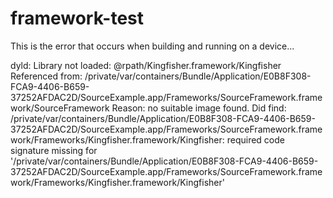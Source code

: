 # framework-test

This is the error that occurs when building and running on a device...

dyld: Library not loaded: @rpath/Kingfisher.framework/Kingfisher
Referenced from: /private/var/containers/Bundle/Application/E0B8F308-FCA9-4406-B659-37252AFDAC2D/SourceExample.app/Frameworks/SourceFramework.framework/SourceFramework
Reason: no suitable image found.  Did find:
/private/var/containers/Bundle/Application/E0B8F308-FCA9-4406-B659-37252AFDAC2D/SourceExample.app/Frameworks/SourceFramework.framework/Frameworks/Kingfisher.framework/Kingfisher: required code signature missing for '/private/var/containers/Bundle/Application/E0B8F308-FCA9-4406-B659-37252AFDAC2D/SourceExample.app/Frameworks/SourceFramework.framework/Frameworks/Kingfisher.framework/Kingfisher'


